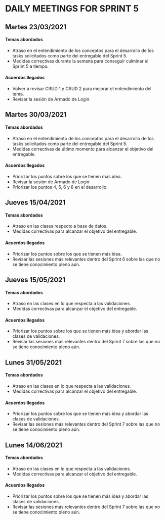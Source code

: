 # DAILY MEETINGS FOR SPRINT 5

## Martes 23/03/2021

#### Temas abordados

- Atraso en el entendimiento de los conceptos para el desarrollo de los tasks solicitados como parte del entregable del Sprint 5.
- Medidas correctivas durante la semana para conseguir culminar el Sprint 5 a tiempo.

#### Acuerdos llegados

- Volver a revisar CRUD 1 y CRUD 2 para mejorar el entendimiento del tema.
- Revisar la sesión de Armado de Login

## Martes 30/03/2021

#### Temas abordados

- Atraso en el entendimiento de los conceptos para el desarrollo de los tasks solicitados como parte del entregable del Sprint 5.
- Medidas correctivas de último momento para alcanzar el objetivo del entregable.

#### Acuerdos llegados

- Priorizar los puntos sobre los que se tienen más idea.
- Revisar la sesión de Armado de Login
- Priorizar los puntos 4, 5, 6 y 8 en el desarrollo.

## Jueves 15/04/2021

#### Temas abordados

- Atraso en las clases respecto a base de datos.
- Medidas correctivas para alcanzar el objetivo del entregable.

#### Acuerdos llegados

- Priorizar los puntos sobre los que se tienen más idea.
- Revisar las sesiones más relevantes dentro del Sprint 6 sobre las que no se tiene conocimiento pleno aún.

## Jueves 15/05/2021

#### Temas abordados

- Atraso en las clases en lo que respecta a las validaciones.
- Medidas correctivas para alcanzar el objetivo del entregable.

#### Acuerdos llegados

- Priorizar los puntos sobre los que se tienen más idea y abordar las clases de validaciones.
- Revisar las sesiones más relevantes dentro del Sprint 7 sobre las que no se tiene conocimiento pleno aún.

## Lunes 31/05/2021

#### Temas abordados

- Atraso en las clases en lo que respecta a las validaciones.
- Medidas correctivas para alcanzar el objetivo del entregable.

#### Acuerdos llegados

- Priorizar los puntos sobre los que se tienen más idea y abordar las clases de validaciones.
- Revisar las sesiones más relevantes dentro del Sprint 7 sobre las que no se tiene conocimiento pleno aún.


## Lunes 14/06/2021

#### Temas abordados

- Atraso en las clases en lo que respecta a las validaciones.
- Medidas correctivas para alcanzar el objetivo del entregable.

#### Acuerdos llegados

- Priorizar los puntos sobre los que se tienen más idea y abordar las clases de validaciones.
- Revisar las sesiones más relevantes dentro del Sprint 7 sobre las que no se tiene conocimiento pleno aún.